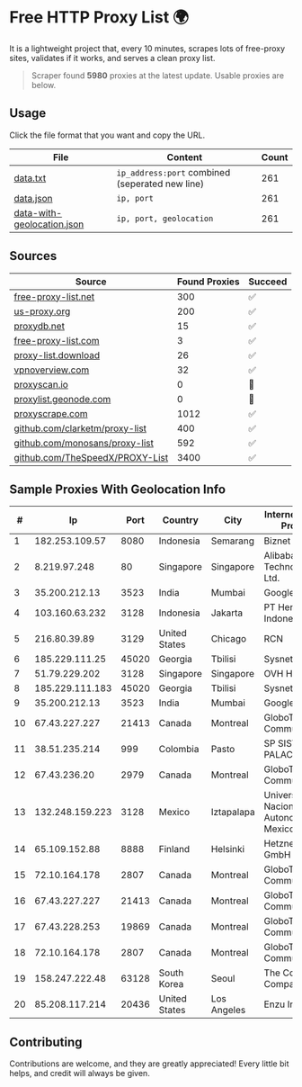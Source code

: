 
# Free HTTP Proxy List 🌍

It is a lightweight project that, every 10 minutes, scrapes lots of free-proxy sites, validates if it works, and serves a clean proxy list.


> Scraper found **5980** proxies at the latest update. Usable proxies are below.

## Usage

Click the file format that you want and copy the URL.


|File|Content|Count|
|----|-------|-----|
|[data.txt](https://raw.githubusercontent.com/themiralay/Proxy-List-World/master/data.txt)|`ip_address:port` combined (seperated new line)|261|
|[data.json](https://raw.githubusercontent.com/themiralay/Proxy-List-World/master/data.json)|`ip, port`|261|
|[data-with-geolocation.json](https://raw.githubusercontent.com/themiralay/Proxy-List-World/master/data-with-geolocation.json)|`ip, port, geolocation`|261|

## Sources

|Source|Found Proxies|Succeed|
|------|-------------|-------|
|[free-proxy-list.net](https://free-proxy-list.net)|300|✅|
|[us-proxy.org](https://www.us-proxy.org)|200|✅|
|[proxydb.net](http://proxydb.net)|15|✅|
|[free-proxy-list.com](https://free-proxy-list.com/?page=&port=&type%5B%5D=http&type%5B%5D=https&up_time=0&search=Search)|3|✅|
|[proxy-list.download](https://www.proxy-list.download/HTTP)|26|✅|
|[vpnoverview.com](https://vpnoverview.com/privacy/anonymous-browsing/free-proxy-servers)|32|✅|
|[proxyscan.io](https://www.proxyscan.io)|0|🚫|
|[proxylist.geonode.com](https://proxylist.geonode.com/api/proxy-list?limit=300&page=1&sort_by=lastChecked&sort_type=desc&protocols=http,https)|0|🚫|
|[proxyscrape.com](https://api.proxyscrape.com/v2/?request=displayproxies&protocol=http&timeout=10000&country=all&ssl=all&anonymity=all)|1012|✅|
|[github.com/clarketm/proxy-list](https://raw.githubusercontent.com/clarketm/proxy-list/master/proxy-list-raw.txt)|400|✅|
|[github.com/monosans/proxy-list](https://raw.githubusercontent.com/monosans/proxy-list/main/proxies/http.txt)|592|✅|
|[github.com/TheSpeedX/PROXY-List](https://raw.githubusercontent.com/TheSpeedX/PROXY-List/master/http.txt)|3400|✅|


## Sample Proxies With Geolocation Info

|#|Ip|Port|Country|City|Internet Service Provider|
|-|--|----|-------|----|-------------------------|
|1|182.253.109.57|8080|Indonesia|Semarang|Biznet Metronet|
|2|8.219.97.248|80|Singapore|Singapore|Alibaba (US) Technology Co., Ltd.|
|3|35.200.212.13|3523|India|Mumbai|Google LLC|
|4|103.160.63.232|3128|Indonesia|Jakarta|PT Herza Digital Indonesia|
|5|216.80.39.89|3129|United States|Chicago|RCN|
|6|185.229.111.25|45020|Georgia|Tbilisi|Sysnet LLC|
|7|51.79.229.202|3128|Singapore|Singapore|OVH Hosting|
|8|185.229.111.183|45020|Georgia|Tbilisi|Sysnet LLC|
|9|35.200.212.13|3523|India|Mumbai|Google LLC|
|10|67.43.227.227|21413|Canada|Montreal|GloboTech Communications|
|11|38.51.235.214|999|Colombia|Pasto|SP SISTEMAS PALACIOS LTDA|
|12|67.43.236.20|2979|Canada|Montreal|GloboTech Communications|
|13|132.248.159.223|3128|Mexico|Iztapalapa|Universidad Nacional Autonoma de Mexico|
|14|65.109.152.88|8888|Finland|Helsinki|Hetzner Online GmbH|
|15|72.10.164.178|2807|Canada|Montreal|GloboTech Communications|
|16|67.43.227.227|21413|Canada|Montreal|GloboTech Communications|
|17|67.43.228.253|19869|Canada|Montreal|GloboTech Communications|
|18|72.10.164.178|2807|Canada|Montreal|GloboTech Communications|
|19|158.247.222.48|63128|South Korea|Seoul|The Constant Company, LLC|
|20|85.208.117.214|20436|United States|Los Angeles|Enzu Inc|



## Contributing

Contributions are welcome, and they are greatly appreciated! Every
little bit helps, and credit will always be given.

